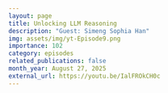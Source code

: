 ```yaml
---
layout: page
title: Unlocking LLM Reasoning
description: "Guest: Simeng Sophia Han"
img: assets/img/yt-Episode9.png
importance: 102
category: episodes
related_publications: false
month_year: August 27, 2025
external_url: https://youtu.be/IalFROkCH0c
---
```


